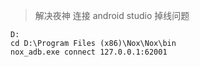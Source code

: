> 解决夜神 连接 android studio 掉线问题

```gherkin
D:
cd D:\Program Files (x86)\Nox\Nox\bin
nox_adb.exe connect 127.0.0.1:62001
```

